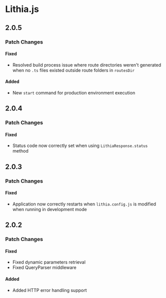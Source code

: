 # Lithia.js

## 2.0.5

### Patch Changes

#### Fixed

- Resolved build process issue where route directories weren't generated when no `.ts` files existed outside route folders in `routesDir`

#### Added

- New `start` command for production environment execution

## 2.0.4

### Patch Changes

#### Fixed

- Status code now correctly set when using `LithiaResponse.status` method

## 2.0.3

### Patch Changes

#### Fixed

- Application now correctly restarts when `lithia.config.js` is modified when running in development mode

## 2.0.2

### Patch Changes

#### Fixed

- Fixed dynamic parameters retrieval
- Fixed QueryParser middleware

#### Added

- Added HTTP error handling support
